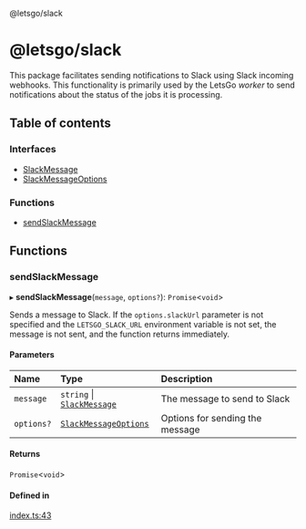 @letsgo/slack

# @letsgo/slack

This package facilitates sending notifications to Slack using Slack incoming webhooks. This functionality is
primarily used by the LetsGo _worker_ to send notifications about the status of the jobs it is processing.

## Table of contents

### Interfaces

- [SlackMessage](interfaces/SlackMessage.md)
- [SlackMessageOptions](interfaces/SlackMessageOptions.md)

### Functions

- [sendSlackMessage](README.md#sendslackmessage)

## Functions

### sendSlackMessage

▸ **sendSlackMessage**(`message`, `options?`): `Promise`\<`void`\>

Sends a message to Slack. If the `options.slackUrl` parameter is not specified and the `LETSGO_SLACK_URL` environment
variable is not set, the message is not sent, and the function returns immediately.

#### Parameters

| Name | Type | Description |
| :------ | :------ | :------ |
| `message` | `string` \| [`SlackMessage`](interfaces/SlackMessage.md) | The message to send to Slack |
| `options?` | [`SlackMessageOptions`](interfaces/SlackMessageOptions.md) | Options for sending the message |

#### Returns

`Promise`\<`void`\>

#### Defined in

[index.ts:43](https://github.com/tjanczuk/letsgo/blob/c32fd97/packages/slack/src/index.ts#L43)
